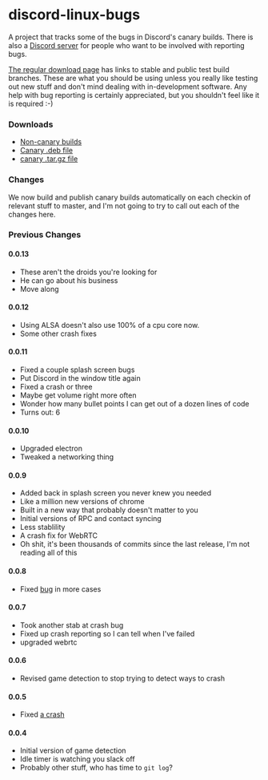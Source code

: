 # discord-linux-bugs
A project that tracks some of the bugs in Discord's canary builds. There is also a [Discord server](https://discord.gg/discord-testers) for people who want to be involved with reporting bugs.

[The regular download page](https://discordapp.com/downloads) has links to stable and public test build branches. These are what you should be using unless you really like testing out new stuff and don't mind dealing with in-development software. Any help with bug reporting is certainly appreciated, but you shouldn't feel like it is required :-)

### Downloads
- [Non-canary builds](https://discordapp.com/downloads)
- [Canary .deb file](https://discordapp.com/api/download/canary?platform=linux)
- [canary .tar.gz file](https://discordapp.com/api/download/canary?platform=linux&format=tar.gz)

### Changes
We now build and publish canary builds automatically on each checkin of relevant stuff to master, and I'm not going to try to call out each of the changes here.

### Previous Changes

#### 0.0.13
- These aren't the droids you're looking for
- He can go about his business
- Move along

#### 0.0.12
- Using ALSA doesn't also use 100% of a cpu core now.
- Some other crash fixes

#### 0.0.11
- Fixed a couple splash screen bugs
- Put Discord in the window title again
- Fixed a crash or three
- Maybe get volume right more often
- Wonder how many bullet points I can get out of a dozen lines of code
- Turns out: 6

#### 0.0.10
- Upgraded electron
- Tweaked a networking thing

#### 0.0.9
- Added back in splash screen you never knew you needed
- Like a million new versions of chrome
- Built in a new way that probably doesn't matter to you
- Initial versions of RPC and contact syncing
- Less stablility
- A crash fix for WebRTC
- Oh shit, it's been thousands of commits since the last release, I'm not reading all of this

#### 0.0.8
- Fixed [bug](https://github.com/crmarsh/discord-linux-bugs/issues/35) in more cases

#### 0.0.7
- Took another stab at crash bug
- Fixed up crash reporting so I can tell when I've failed
- upgraded webrtc

#### 0.0.6
- Revised game detection to stop trying to detect ways to crash

#### 0.0.5
- Fixed [a crash](https://github.com/crmarsh/discord-linux-bugs/issues/21)

#### 0.0.4
- Initial version of game detection
- Idle timer is watching you slack off
- Probably other stuff, who has time to `git log`?
